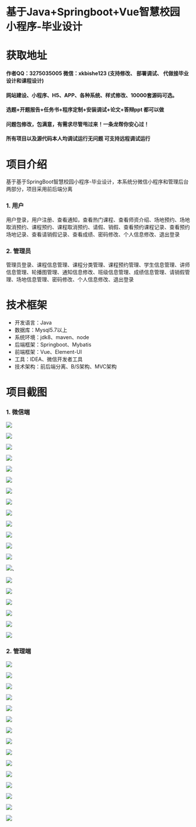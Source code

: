 # 基于Java+Springboot+Vue智慧校园小程序-毕业设计

# 获取地址

#### 作者QQ：3275035005 微信：xkbishe123 (支持修改、 部署调试、 代做接毕业设计和课程设计)

#### 网站建设、小程序、H5、APP、各种系统、样式修改、10000套源码可选。

#### 选题+开题报告+任务书+程序定制+安装调试+论文+答辩ppt 都可以做

#### 问题包修改，包满意，有需求尽管甩过来！一条龙帮你安心过！

#### 所有项目以及源代码本人均调试运行无问题 可支持远程调试运行

# 项目介绍
基于基于SpringBoot智慧校园小程序-毕业设计，本系统分微信小程序和管理后台两部分，项目采用前后端分离

### 1. 用户

用户登录，用户注册、查看通知，查看热门课程、查看师资介绍、场地预约、场地取消预约、课程预约、课程取消预约、请假、销假、查看预约课程记录、查看预约场地记录、查看请销假记录、查看成绩、密码修改、个人信息修改、退出登录 

###  2. 管理员

管理员登录、课程信息管理、课程分类管理、课程预约管理、学生信息管理、讲师信息管理、轮播图管理、通知信息修改、班级信息管理、成绩信息管理、请销假管理、场地信息管理、密码修改、个人信息修改、退出登录 

# 技术框架
- 开发语言：Java
- 数据库：Mysql5.7以上
- 系统环境：jdk8、maven、node
- 后端框架：Springboot、Mybatis
- 前端框架：Vue、Element-UI
- 工具：IDEA、微信开发者工具
- 技术架构：前后端分离、B/S架构、MVC架构

# 项目截图

### 1. 微信端

![](image/A1.png)

![](image/A2.png)

![](image/A3.png)

![](image/A4.png)

![](image/A5.png)

![](image/A6.png)

![](image/A7.png)

![](image/A8.png)

![](image/A9.png)

![](image/A10.png)

![](image/A11.png)

![](image/A12.png)

![](image/A13.png)

![](image/A14.png)、

![](image/A15.png)

![](image/A16.png)

![](image/A17.png)

![](image/A18.png)

![](image/A19.png)

![](image/A20.png)

### 2. 管理端

![](image/B1.png)

![](image/B2.png)

![](image/B3.png)

![](image/B4.png)

![](image/B5.png)

![](image/B6.png)

![](image/B7.png)

![](image/B8.png)

![](image/B9.png)

![](image/B10.png)

![](image/B11.png)

![](image/B12.png)

![](image/B13.png)

![](image/B14.png)

![](image/B15.png)
